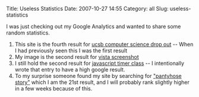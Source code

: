 Title: Useless Statistics
Date: 2007-10-27 14:55
Category: all
Slug: useless-statistics

I was just checking out my Google Analytics and wanted to share some
random statistics.

1.  This site is the fourth result for [ucsb computer science drop
    out][] -- When I had previously seen this I was the first result
2.  My image is the second result for [vista screenshot][]
3.  I still hold the second result for [javascript timer class][] -- I
    intentionally wrote that entry to have a high google result.
4.  To my surprise someone found my site by searching for ["pantyhose
    story"][] which I am the 21st result, and I will probably rank
    slightly higher in a few weeks because of this.

  [ucsb computer science drop out]: http://www.google.com/search?q=ucsb+computer+science+drop+out&ie=utf-8&oe=utf-8&aq=t&rls=com.ubuntu:en-US:official&client=firefox-a
  [vista screenshot]: http://images.google.com/images?q=vista+screenshot&hl=en&safe=off&um=1&ie=UTF-8&sa=X&oi=images&ct=title
  [javascript timer class]: http://www.google.com/search?q=javascript+timer+class&svnum=10&um=1&hl=en&safe=off&ie=UTF-8&sa=X&oi=images_back&ct=title
  ["pantyhose story"]: http://www.google.com/search?q=%22pantyhose+story%22&hl=en&safe=off&client=firefox-a&rls=com.ubuntu:en-US:official&hs=KPt&start=20&sa=N
